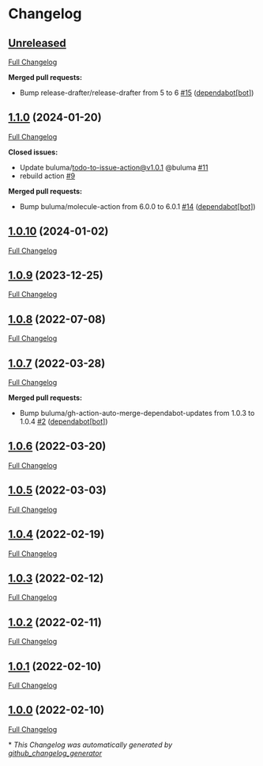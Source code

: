 # Changelog

## [Unreleased](https://github.com/buluma/ansible-role-remi/tree/HEAD)

[Full Changelog](https://github.com/buluma/ansible-role-remi/compare/1.1.0...HEAD)

**Merged pull requests:**

- Bump release-drafter/release-drafter from 5 to 6 [\#15](https://github.com/buluma/ansible-role-remi/pull/15) ([dependabot[bot]](https://github.com/apps/dependabot))

## [1.1.0](https://github.com/buluma/ansible-role-remi/tree/1.1.0) (2024-01-20)

[Full Changelog](https://github.com/buluma/ansible-role-remi/compare/1.0.10...1.1.0)

**Closed issues:**

- Update buluma/todo-to-issue-action@v1.0.1 @buluma [\#11](https://github.com/buluma/ansible-role-remi/issues/11)
- rebuild action [\#9](https://github.com/buluma/ansible-role-remi/issues/9)

**Merged pull requests:**

- Bump buluma/molecule-action from 6.0.0 to 6.0.1 [\#14](https://github.com/buluma/ansible-role-remi/pull/14) ([dependabot[bot]](https://github.com/apps/dependabot))

## [1.0.10](https://github.com/buluma/ansible-role-remi/tree/1.0.10) (2024-01-02)

[Full Changelog](https://github.com/buluma/ansible-role-remi/compare/1.0.9...1.0.10)

## [1.0.9](https://github.com/buluma/ansible-role-remi/tree/1.0.9) (2023-12-25)

[Full Changelog](https://github.com/buluma/ansible-role-remi/compare/1.0.8...1.0.9)

## [1.0.8](https://github.com/buluma/ansible-role-remi/tree/1.0.8) (2022-07-08)

[Full Changelog](https://github.com/buluma/ansible-role-remi/compare/1.0.7...1.0.8)

## [1.0.7](https://github.com/buluma/ansible-role-remi/tree/1.0.7) (2022-03-28)

[Full Changelog](https://github.com/buluma/ansible-role-remi/compare/1.0.6...1.0.7)

**Merged pull requests:**

- Bump buluma/gh-action-auto-merge-dependabot-updates from 1.0.3 to 1.0.4 [\#2](https://github.com/buluma/ansible-role-remi/pull/2) ([dependabot[bot]](https://github.com/apps/dependabot))

## [1.0.6](https://github.com/buluma/ansible-role-remi/tree/1.0.6) (2022-03-20)

[Full Changelog](https://github.com/buluma/ansible-role-remi/compare/1.0.5...1.0.6)

## [1.0.5](https://github.com/buluma/ansible-role-remi/tree/1.0.5) (2022-03-03)

[Full Changelog](https://github.com/buluma/ansible-role-remi/compare/1.0.4...1.0.5)

## [1.0.4](https://github.com/buluma/ansible-role-remi/tree/1.0.4) (2022-02-19)

[Full Changelog](https://github.com/buluma/ansible-role-remi/compare/1.0.3...1.0.4)

## [1.0.3](https://github.com/buluma/ansible-role-remi/tree/1.0.3) (2022-02-12)

[Full Changelog](https://github.com/buluma/ansible-role-remi/compare/1.0.2...1.0.3)

## [1.0.2](https://github.com/buluma/ansible-role-remi/tree/1.0.2) (2022-02-11)

[Full Changelog](https://github.com/buluma/ansible-role-remi/compare/1.0.1...1.0.2)

## [1.0.1](https://github.com/buluma/ansible-role-remi/tree/1.0.1) (2022-02-10)

[Full Changelog](https://github.com/buluma/ansible-role-remi/compare/1.0.0...1.0.1)

## [1.0.0](https://github.com/buluma/ansible-role-remi/tree/1.0.0) (2022-02-10)

[Full Changelog](https://github.com/buluma/ansible-role-remi/compare/27690b6dd67fe2b2025c8b402cb1053304f011c7...1.0.0)



\* *This Changelog was automatically generated by [github_changelog_generator](https://github.com/github-changelog-generator/github-changelog-generator)*
